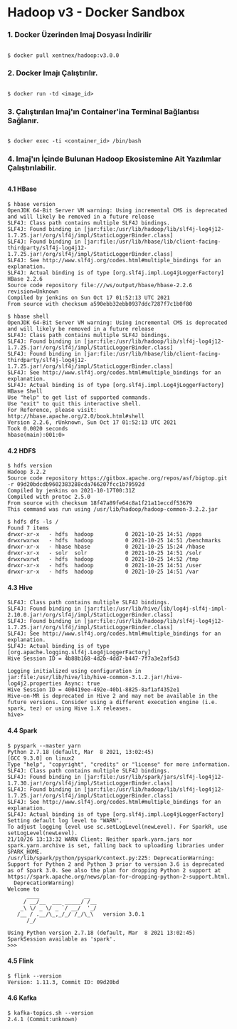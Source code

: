 # Hadoop v3 - Docker Sandbox

### 1. Docker Üzerinden Imaj Dosyası İndirilir <h2>
    $ docker pull xentnex/hadoop:v3.0.0
### 2. Docker Imajı Çalıştırılır. <h2> 
    $ docker run -td <image_id>
### 3. Çalıştırılan Imaj'ın Container'ina Terminal Bağlantısı Sağlanır. <h2> 
    $ docker exec -ti <container_id> /bin/bash
### 4. Imaj'ın İçinde Bulunan Hadoop Ekosistemine Ait Yazılımlar Çalıştırılabilir. <h2> 
#### 4.1 HBase
    $ hbase version
    OpenJDK 64-Bit Server VM warning: Using incremental CMS is deprecated and will likely be removed in a future release
    SLF4J: Class path contains multiple SLF4J bindings.
    SLF4J: Found binding in [jar:file:/usr/lib/hadoop/lib/slf4j-log4j12-1.7.25.jar!/org/slf4j/impl/StaticLoggerBinder.class]
    SLF4J: Found binding in [jar:file:/usr/lib/hbase/lib/client-facing-thirdparty/slf4j-log4j12-1.7.25.jar!/org/slf4j/impl/StaticLoggerBinder.class]
    SLF4J: See http://www.slf4j.org/codes.html#multiple_bindings for an explanation.
    SLF4J: Actual binding is of type [org.slf4j.impl.Log4jLoggerFactory]
    HBase 2.2.6
    Source code repository file:///ws/output/hbase/hbase-2.2.6 revision=Unknown
    Compiled by jenkins on Sun Oct 17 01:52:13 UTC 2021
    From source with checksum a590ebb32ebb0937ddc7287f7c1b0f80
    
    $ hbase shell
    OpenJDK 64-Bit Server VM warning: Using incremental CMS is deprecated and will likely be removed in a future release
    SLF4J: Class path contains multiple SLF4J bindings.
    SLF4J: Found binding in [jar:file:/usr/lib/hadoop/lib/slf4j-log4j12-1.7.25.jar!/org/slf4j/impl/StaticLoggerBinder.class]
    SLF4J: Found binding in [jar:file:/usr/lib/hbase/lib/client-facing-thirdparty/slf4j-log4j12-1.7.25.jar!/org/slf4j/impl/StaticLoggerBinder.class]
    SLF4J: See http://www.slf4j.org/codes.html#multiple_bindings for an explanation.
    SLF4J: Actual binding is of type [org.slf4j.impl.Log4jLoggerFactory]
    HBase Shell
    Use "help" to get list of supported commands.
    Use "exit" to quit this interactive shell.
    For Reference, please visit: http://hbase.apache.org/2.0/book.html#shell
    Version 2.2.6, rUnknown, Sun Oct 17 01:52:13 UTC 2021
    Took 0.0020 seconds
    hbase(main):001:0>
  
#### 4.2 HDFS
    $ hdfs version
    Hadoop 3.2.2
    Source code repository https://gitbox.apache.org/repos/asf/bigtop.git -r 09d20bdcdb9602383288cda766207fcc1b79592d
    Compiled by jenkins on 2021-10-17T00:31Z
    Compiled with protoc 2.5.0
    From source with checksum 18f47a89fe64c8a1f21a11eccdf53679
    This command was run using /usr/lib/hadoop/hadoop-common-3.2.2.jar
  
    $ hdfs dfs -ls /
    Found 7 items
    drwxr-xr-x   - hdfs  hadoop          0 2021-10-25 14:51 /apps
    drwxrwxrwx   - hdfs  hadoop          0 2021-10-25 14:51 /benchmarks
    drwxr-xr-x   - hbase hbase           0 2021-10-25 15:24 /hbase
    drwxr-xr-x   - solr  solr            0 2021-10-25 14:51 /solr
    drwxrwxrwt   - hdfs  hadoop          0 2021-10-25 14:52 /tmp
    drwxr-xr-x   - hdfs  hadoop          0 2021-10-25 14:51 /user
    drwxr-xr-x   - hdfs  hadoop          0 2021-10-25 14:51 /var

#### 4.3 Hive
    SLF4J: Class path contains multiple SLF4J bindings.
    SLF4J: Found binding in [jar:file:/usr/lib/hive/lib/log4j-slf4j-impl-2.10.0.jar!/org/slf4j/impl/StaticLoggerBinder.class]
    SLF4J: Found binding in [jar:file:/usr/lib/hadoop/lib/slf4j-log4j12-1.7.25.jar!/org/slf4j/impl/StaticLoggerBinder.class]
    SLF4J: See http://www.slf4j.org/codes.html#multiple_bindings for an explanation.
    SLF4J: Actual binding is of type [org.apache.logging.slf4j.Log4jLoggerFactory]
    Hive Session ID = 4b88b168-4d2b-4dd7-b447-7f7a3e2af5d3

    Logging initialized using configuration in jar:file:/usr/lib/hive/lib/hive-common-3.1.2.jar!/hive-log4j2.properties Async: true
    Hive Session ID = 400419ee-492e-40b1-8825-8af1af4352e1
    Hive-on-MR is deprecated in Hive 2 and may not be available in the future versions. Consider using a different execution engine (i.e. spark, tez) or using Hive 1.X releases.
    hive>
#### 4.4 Spark
    $ pyspark --master yarn
    Python 2.7.18 (default, Mar  8 2021, 13:02:45) 
    [GCC 9.3.0] on linux2
    Type "help", "copyright", "credits" or "license" for more information.
    SLF4J: Class path contains multiple SLF4J bindings.
    SLF4J: Found binding in [jar:file:/usr/lib/spark/jars/slf4j-log4j12-1.7.30.jar!/org/slf4j/impl/StaticLoggerBinder.class]
    SLF4J: Found binding in [jar:file:/usr/lib/hadoop/lib/slf4j-log4j12-1.7.25.jar!/org/slf4j/impl/StaticLoggerBinder.class]
    SLF4J: See http://www.slf4j.org/codes.html#multiple_bindings for an explanation.
    SLF4J: Actual binding is of type [org.slf4j.impl.Log4jLoggerFactory]
    Setting default log level to "WARN".
    To adjust logging level use sc.setLogLevel(newLevel). For SparkR, use setLogLevel(newLevel).
    21/10/26 13:13:32 WARN Client: Neither spark.yarn.jars nor spark.yarn.archive is set, falling back to uploading libraries under SPARK_HOME.
    /usr/lib/spark/python/pyspark/context.py:225: DeprecationWarning: Support for Python 2 and Python 3 prior to version 3.6 is deprecated as of Spark 3.0. See also the plan for dropping Python 2 support at https://spark.apache.org/news/plan-for-dropping-python-2-support.html.
      DeprecationWarning)
    Welcome to
          ____              __
         / __/__  ___ _____/ /__
        _\ \/ _ \/ _ `/ __/  '_/
       /__ / .__/\_,_/_/ /_/\_\   version 3.0.1
          /_/

    Using Python version 2.7.18 (default, Mar  8 2021 13:02:45)
    SparkSession available as 'spark'.
    >>>
#### 4.5 Flink
    $ flink --version
    Version: 1.11.3, Commit ID: 09d20bd
#### 4.6 Kafka
    $ kafka-topics.sh --version
    2.4.1 (Commit:unknown)
